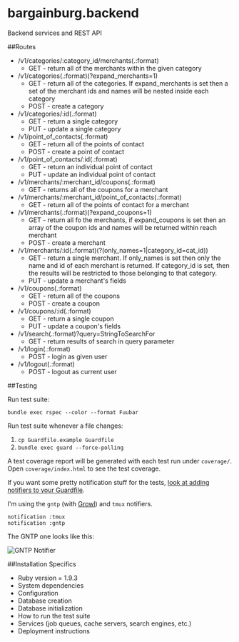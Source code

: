bargainburg.backend
===================

Backend services and REST API

##Routes
* /v1/categories/:category\_id/merchants(.:format)
    * GET - return all of the merchants within the given category
* /v1/categories(.:format)(?expand\_merchants=1)
    * GET - return all of the categories. If expand\_merchants is set then a set of the merchant ids and names will be nested inside each category
    * POST - create a category
* /v1/categories/:id(.:format)
    * GET - return a single category
    * PUT - update a single category
* /v1/point\_of\_contacts(.:format)
    * GET - return all of the points of contact
    * POST - create a point of contact
* /v1/point\_of\_contacts/:id(.:format)
    * GET - return an individual point of contact
    * PUT - update an individual point of contact
* /v1/merchants/:merchant\_id/coupons(.:format)
    * GET - returns all of the coupons for a merchant
* /v1/merchants/:merchant\_id/point\_of\_contacts(.:format)
    * GET - return all of the points of contact for a merchant
* /v1/merchants(.:format)(?expand_coupons=1)
    * GET - return all fo the merchants, if expand_coupons is set then an array of the coupon ids and names will be returned within reach merchant
    * POST - create a merchant
* /v1/merchants/:id(.:format)(?(only\_names=1|category\_id=cat\_id))
    * GET - return a single merchant. If only\_names is set then only the
      name and id of each merchant is returned. If category_id is set, then
      the results will be restricted to those belonging to that category.
    * PUT - update a merchant's fields
* /v1/coupons(.:format)
    * GET - return all of the coupons
    * POST - create a coupon
* /v1/coupons/:id(.:format)
    * GET - return a single coupon
    * PUT - update a coupon's fields
* /v1/search(.:format)?query=StringToSearchFor
    * GET - return results of search in query parameter
* /v1/login(.:format)
    * POST - login as given user 
* /v1/logout(.:format)
    * POST - logout as current user


##Testing

Run test suite:

    bundle exec rspec --color --format Fuubar

Run test suite whenever a file changes:

  1. `cp Guardfile.example Guardfile`
  2. `bundle exec guard --force-polling`

A test coverage report will be generated with each test run under
`coverage/`. Open `coverage/index.html` to see the test coverage.


If you want some pretty notification stuff for the tests, [look at adding
notifiers to your Guardfile](https://github.com/guard/guard).

I'm using the `gntp` (with [Growl](http://growl.info/)) and `tmux` notifiers.

    notification :tmux
    notification :gntp

The GNTP one looks like this:

![GNTP Notifier](http://i.imgur.com/PHrEtwv.png)


##Installation Specifics
* Ruby version = 1.9.3
* System dependencies
* Configuration
* Database creation
* Database initialization
* How to run the test suite
* Services (job queues, cache servers, search engines, etc.)
* Deployment instructions
